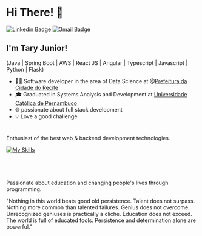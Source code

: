 <h1>Hi There! 👋</h1>


[![Linkedin Badge](https://img.shields.io/badge/-Tary%20Junior-005b96?style=flat-square&logo=Linkedin&logoColor=white&link=https://www.linkedin.com/in/tary-nascimento-r-junior/)](https://www.linkedin.com/in/tary-nascimento-r-junior/) 
[![Gmail Badge](https://img.shields.io/badge/-tary.junior47@gmail.com-005b96?style=flat-square&logo=Gmail&logoColor=white&link=mailto:tary.junior47@gmail.com)](mailto:tary.junior47@gmail.com)

## I'm Tary Junior!
(Java | Spring Boot | AWS | React JS | Angular | Typescript | Javascript | Python | Flask)

- 👩‍💻 Software developer in the area of ​​Data Science at @[Prefeitura da Cidade do Recife](https://www2.recife.pe.gov.br/)
- 🎓 Graduated in Systems Analysis and Development at [Universidade Católica de Pernambuco](https://portal.unicap.br/)
- 🌐 passionate about full stack development
- 💡 Love a good challenge
#

Enthusiast of the best web & backend development technologies.

[![My Skills](https://skillicons.dev/icons?i=java,spring,maven,aws,mysql,postgresql,docker,python,flask,javascript,typescript,react,next,tailwindcss,materialui)](https://skillicons.dev)


<div style = "display: inline_block"><br/>
  
 <!-- ### Backend:
  <div id="backend">
     <img align = "center" alt = "python" heigth="20px" width="30px" src = "https://raw.githubusercontent.com/danielcranney/readme-generator/main/public/icons/skills/python-colored.svg" >
     <img align = "center" alt = "Flask" heigth="30px" width="70px" src = "https://img.shields.io/badge/-Flask-000?logo=flask&logoColor=white&style=for-the-badge" >
     <img align = "center" alt = "java" heigth="30px" width="40px" src = "https://cdn.jsdelivr.net/gh/devicons/devicon@latest/icons/java/java-original-wordmark.svg" >
     <img align = "center" alt = "spring" heigth="30px" width="40px" src = "https://cdn.jsdelivr.net/gh/devicons/devicon@latest/icons/spring/spring-original-wordmark.svg" >
     <img align = "center" alt = "hibernate" heigth="30px" width="40px" src = "https://cdn.jsdelivr.net/gh/devicons/devicon@latest/icons/hibernate/hibernate-original-wordmark.svg" >
     <img align = "center" alt = "junit5" heigth="30px" width="40px" src = "https://cdn.jsdelivr.net/gh/devicons/devicon@latest/icons/junit/junit-line-wordmark.svg" >
     <img align = "center" alt = "maven" heigth="30px" width="40px" src = "https://cdn.jsdelivr.net/gh/devicons/devicon@latest/icons/maven/maven-original-wordmark.svg" >
     <img align = "center" alt = "node" heigth="30px" width="40px" src = "https://cdn.jsdelivr.net/gh/devicons/devicon@latest/icons/nodejs/nodejs-original-wordmark.svg" >
     <img align = "center" alt = "Next" heigth="30px" width="40px" src = "https://cdn.jsdelivr.net/gh/devicons/devicon/icons/nextjs/nextjs-original.svg" >
  </div>
  <br/>
  
  ### Frontend:
  <div id="frontend">
     <img align = "center" alt = "html5" heigth="30px" width="40px" src = "https://cdn.jsdelivr.net/gh/devicons/devicon@latest/icons/html5/html5-original-wordmark.svg" >
     <img align = "center" alt = "css3" heigth="30px" width="40px" src = "https://cdn.jsdelivr.net/gh/devicons/devicon@latest/icons/css3/css3-original-wordmark.svg" >
     <img align = "center" alt = "bootstrap" heigth="30px" width="40px" src = "https://raw.githubusercontent.com/danielcranney/readme-generator/main/public/icons/skills/bootstrap-colored.svg" >
     <img align = "center" alt = "material ui" heigth="30px" width="40px" src = "https://raw.githubusercontent.com/danielcranney/readme-generator/main/public/icons/skills/materialui-colored.svg" >
    <img align = "center" alt = "tailwindcss" heigth="30px" width="40px" src = "https://raw.githubusercontent.com/danielcranney/readme-generator/main/public/icons/skills/tailwindcss-colored.svg" >
     <img align = "center" alt = "javascript" heigth="30px" width="40px" src = "https://cdn.jsdelivr.net/gh/devicons/devicon@latest/icons/javascript/javascript-original.svg" >
     <img align = "center" alt = "typescript" heigth="30px" width="40px" src = "https://cdn.jsdelivr.net/gh/devicons/devicon@latest/icons/typescript/typescript-original.svg" >
     <img align = "center" alt = "react" heigth="30px" width="40px" src = "https://cdn.jsdelivr.net/gh/devicons/devicon@latest/icons/react/react-original-wordmark.svg" >
     <img align = "center" alt = "vite" heigth="30px" width="40px" src = "https://raw.githubusercontent.com/danielcranney/readme-generator/main/public/icons/skills/vite-colored.svg" >
     <img align = "center" alt = "ionic" heigth="30px" width="40px" src = "https://cdn.jsdelivr.net/gh/devicons/devicon@latest/icons/ionic/ionic-original.svg" >
    
  </div>
  <br/>

  ### Database
  <div id="database">
    <img align = "center" alt = "mysql" heigth="30px" width="40px" src = "https://cdn.jsdelivr.net/gh/devicons/devicon@latest/icons/mysql/mysql-original-wordmark.svg" >
    <img align = "center" alt = "postgreesql" heigth="30px" width="40px" src = "https://cdn.jsdelivr.net/gh/devicons/devicon@latest/icons/postgresql/postgresql-original-wordmark.svg" >
    <img align = "center" alt = "oracle" heigth="30px" width="40px" src = "https://cdn.jsdelivr.net/gh/devicons/devicon@latest/icons/oracle/oracle-original.svg" >
  </div>
  <br/>

  ### infrastructure
  <div id="infra">
    <img align = "center" alt = "azure" heigth="30px" width="40px" src = "https://cdn.jsdelivr.net/gh/devicons/devicon@latest/icons/azuredevops/azuredevops-original.svg" >
    <img align = "center" alt = "docker" heigth="30px" width="40px" src = "https://cdn.jsdelivr.net/gh/devicons/devicon@latest/icons/docker/docker-original.svg" >
  </div>
</div>
-->
#
Passionate about education and changing people's lives through programming.

"Nothing in this world beats good old persistence. Talent does not surpass. Nothing more common than talented failures. Genius does not overcome. Unrecognized geniuses is practically a cliche. Education does not exceed. The world is full of educated fools. Persistence and determination alone are powerful."
